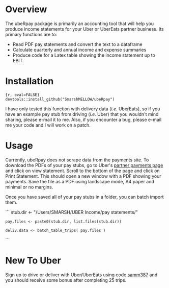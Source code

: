 <h1>Overview</h1>

<p>The ubeRpay package is primarily an accounting tool that will help you produce income statements for your Uber or UberEats partner business. Its primary functions are to:</p>

<ul>
<li>Read PDF pay statements and convert the text to a dataframe</li>
<li>Calculate quarterly and annual income and expense summaries</li>
<li>Produce code for a Latex table showing the income statement up to EBIT. </li>
</ul>

<h1>Installation</h1>

<p><code>{r, eval=FALSE}
devtools::install_github("SmarshMELLOW/ubeRpay")
</code></p>

<p>I have only tested this function with delivery data (<em>i.e.</em> UberEats), so if you have an example pay stub from driving (<em>i.e.</em> Uber) that you wouldn't mind sharing, please e-mail it to me. Also, if you encounter a bug, please e-mail me your code and I will work on a patch.</p>

<h1>Usage</h1>

<p>Currently, ubeRpay does not scrape data from the payments site. To download the PDFs of your pay stubs, go to Uber's <a href="" title="https://partners.uber.com/p3/money/statements/all">partner payments page</a> and click on view statement. Scroll to the bottom of the page and click on Print Statement. This should open a new window with a PDF showing your payments. Save the file as a PDF using landscape mode, A4 paper and minimal or no margins. </p>

<p>Once you have saved all of your pay stubs in a folder, you can batch import them.</p>

<p>```
    stub.dir &lt;- "/Users/SMARSH/UBER Income/pay statements/"</p>

<pre><code>pay.files &lt;- paste0(stub.dir, list.files(stub.dir))

deliv.data &lt;- batch_table_trips( pay.files )
</code></pre>

<p>```</p>

<h1>New To Uber</h1>

<p>Sign up to drive or deliver with Uber/UberEats using code <a href="" title="https://partners.uber.com/i/samm387">samm387</a> and you should receive some bonus after completing 25 trips.</p>

